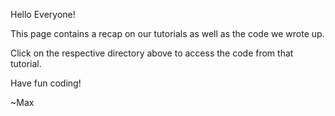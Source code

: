 Hello Everyone!

This page contains a recap on our tutorials as well as the code we wrote up.

Click on the respective directory above to access the code from that tutorial.

Have fun coding!

~Max